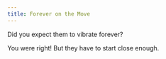 ```yaml
---
title: Forever on the Move
---
```


<script>
    var sim = createSimulation({
        initialize: function(simulation) {
            var p = simulation.parameters;
            p.friction = 0;

            addOppositeParticles(simulation, 1);

            var ljInteraction = new LennardJonesInteraction();
            ljInteraction.strength = 10;
            setInteraction(simulation, 0, 0, ljInteraction);

            setToolbarAvailableTools(simulation.toolbar, ["impulse"]);
        }
    });

    // TODO: maybe talk about rotation here?
    // TODO: what about a third particle?
</script>

Did you expect them to vibrate forever?

You were right! But they have to start close enough.

